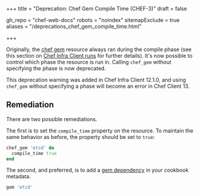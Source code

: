 +++
title = "Deprecation: Chef Gem Compile Time (CHEF-3)"
draft = false

gh_repo = "chef-web-docs"
robots = "noindex"
sitemapExclude = true
aliases = "/deprecations_chef_gem_compile_time.html"

+++

Originally, the [chef gem](/resources/chef_gem/) resource always ran
during the <span class="title-ref">compile</span> phase (see this
section on [Chef Infra Client
runs](/chef_client_overview/#the-chef-client-run) for further
details). It's now possible to control which phase the resource is run
in. Calling `chef_gem` without specifying the phase is now deprecated.

This deprecation warning was added in Chef Infra Client 12.1.0, and using
`chef_gem` without specifying a phase will become an error in Chef
Client 13.

## Remediation

There are two possible remediations.

The first is to set the `compile_time` property on the resource. To
maintain the same behavior as before, the property should be set to
`true`:

```ruby
chef_gem 'etcd' do
  compile_time true
end
```

The second, and preferred, is to add a [gem
dependency](/config_rb_metadata/) in your cookbook metadata.

```ruby
gem 'etcd'
```

